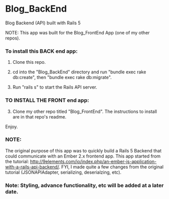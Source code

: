# Blog_BackEnd
Blog Backend (API) built with Rails 5

NOTE: This app was built for the Blog_FrontEnd App (one of my other repos).

### To install this BACK end app:
1. Clone this repo.  

2. cd into the "Blog_BackEnd" directory and run "bundle exec rake db:create", then "bundle exec rake db:migrate".  

3. Run "rails s" to start the Rails API server.

### TO INSTALL THE FRONT end app:
3. Clone my other repo titled "Blog_FrontEnd".  The instructions to install are in that repo's readme.  

Enjoy.

### NOTE:
The original purpose of this app was to quickly build a Rails 5 Backend that could communicate with an Ember 2.x frontend app. This app started from the tutorial: http://9elements.com/io/index.php/an-ember-js-application-with-a-rails-api-backend/.  FYI, I made quite a few changes from the original tutorial (JSONAPIAdapter, serializing, deserialzing, etc).

### Note: Styling, advance functionality, etc will be added at a later date. ###
